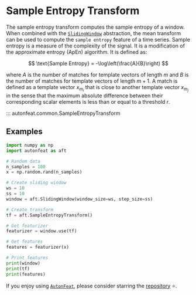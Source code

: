 # Sample Entropy Transform

The sample entropy transform computes the sample entropy of a window. When combined with the [`SlidingWindow`](../core/fixed_window.md) abstraction, the mean transform can be used to compute the `sample entropy` feature of a time series. Sample entropy is a measure of the complexity of the signal. It is a modification of the approximate entropy (ApEn) algorithm. It is defined as:

$$
\text{Sample Entropy} = -\log\left(\frac{A}{B}\right)
$$

where $A$ is the number of matches for template vectors of length $m$ and $B$ is the number of matches for template vectors of length $m + 1$. A match is defined as a template vector $x_{m_i}$ that is close to another template vector $x_{m_j}$ in the sense that the maximum absolute difference between their corresponding scalar elements is less than or equal to a threshold $r$.

::: autonfeat.common.SampleEntropyTransform
      

## Examples

```python
import numpy as np
import autonfeat as aft

# Random data
n_samples = 100
x = np.random.rand(n_samples)

# Create sliding window
ws = 10
ss = 10
window = aft.SlidingWindow(window_size=ws, step_size=ss)

# Create transform
tf = aft.SampleEntropyTransform()

# Get featurizer
featurizer = window.use(tf)

# Get features
features = featurizer(x)

# Print features
print(window)
print(tf)
print(features)
```


If you enjoy using [`AutonFeat`](../../index.md), please consider starring the [repository](https://github.com/autonlab/AutonFeat) ⭐️.